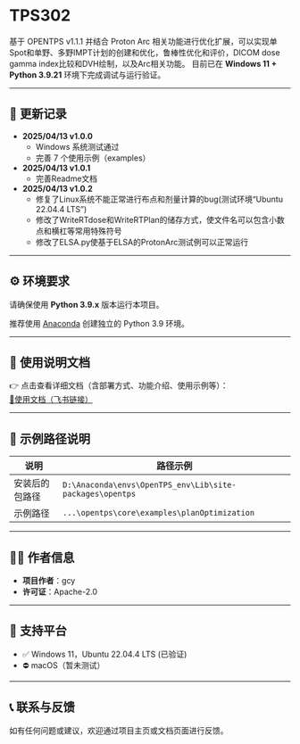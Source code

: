 # TPS302

基于 OPENTPS v1.1.1 并结合 Proton Arc 相关功能进行优化扩展，可以实现单Spot和单野、多野IMPT计划的创建和优化，鲁棒性优化和评价，DICOM dose gamma index比较和DVH绘制，以及Arc相关功能。
目前已在 **Windows 11 + Python 3.9.21** 环境下完成调试与运行验证。

---

## 📌 更新记录

- **2025/04/13 v1.0.0**
  - Windows 系统测试通过
  - 完善 7 个使用示例（examples）
- **2025/04/13 v1.0.1**
  - 完善Readme文档
- **2025/04/13 v1.0.2**
  - 修复了Linux系统不能正常进行布点和剂量计算的bug(测试环境“Ubuntu 22.04.4 LTS”)
  - 修改了WriteRTdose和WriteRTPlan的储存方式，使文件名可以包含小数点和横杠等常用特殊符号
  - 修改了ELSA.py使基于ELSA的ProtonArc测试例可以正常运行
  

---

## ⚙️ 环境要求

请确保使用 **Python 3.9.x** 版本运行本项目。

推荐使用 [Anaconda](https://www.anaconda.com/) 创建独立的 Python 3.9 环境。

---

## 📄 使用说明文档

👉 点击查看详细文档（含部署方式、功能介绍、使用示例等）：  
[📘使用文档（飞书链接）](https://ulxzeda6cz.feishu.cn/docx/W921dGNgHofYcUxi19XcOK09nsf?from=from_copylink)

---

## 📂 示例路径说明

| 说明           | 路径示例                                                                 |
|----------------|--------------------------------------------------------------------------|
| 安装后的包路径 | `D:\Anaconda\envs\OpenTPS_env\Lib\site-packages\opentps`                |
| 示例路径       | `...\opentps\core\examples\planOptimization`                             |

---

## 👨‍💻 作者信息

- **项目作者**：gcy  
- **许可证**：Apache-2.0

---

## 🧭 支持平台

- ✅ Windows 11，Ubuntu 22.04.4 LTS (已验证)
- ⛔ macOS（暂未测试）

---

## 📞 联系与反馈

如有任何问题或建议，欢迎通过项目主页或文档页面进行反馈。
